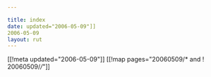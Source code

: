 ```yaml
---

title: index
date: updated="2006-05-09"]]
2006-05-09
layout: rut
---
```


[[!meta updated="2006-05-09"]]
[[!map pages="20060509/* and ! 20060509/*/*"]]
